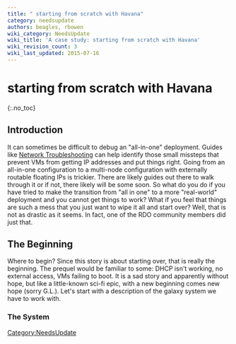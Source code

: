 ```yaml
---
title: " starting from scratch with Havana"
category: needsupdate
authors: beagles, rbowen
wiki_category: NeedsUpdate
wiki_title: 'A case study: starting from scratch with Havana'
wiki_revision_count: 3
wiki_last_updated: 2015-07-16
---
```


#  starting from scratch with Havana

{:.no_toc}

## Introduction

It can sometimes be difficult to debug an "all-in-one" deployment. Guides like [Network Troubleshooting](http://docs.openstack.org/trunk/openstack-ops/content/network_troubleshooting.html) can help identify those small missteps that prevent VMs from getting IP addresses and put things right. Going from an all-in-one configuration to a multi-node configuration with externally routable floating IPs is trickier. There are likely guides out there to walk through it or if not, there likely will be some soon. So what do you do if you have tried to make the transition from "all in one" to a more "real-world" deployment and you cannot get things to work? What if you feel that things are such a mess that you just want to wipe it all and start over? Well, that is not as drastic as it seems. In fact, one of the RDO community members did just that.

## The Beginning

Where to begin? Since this story is about starting over, that is really the beginning. The prequel would be familiar to some: DHCP isn't working, no external access, VMs failing to boot. It is a sad story and apparently without hope, but like a little-known sci-fi epic, with a new beginning comes new hope (sorry G.L.). Let's start with a description of the galaxy system we have to work with.

### The System

<Category:NeedsUpdate>
